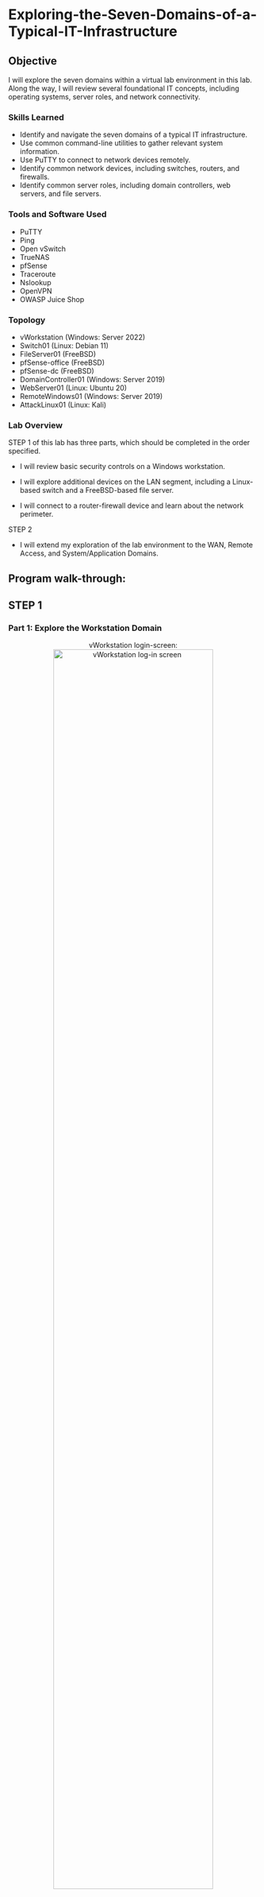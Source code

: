 # Exploring-the-Seven-Domains-of-a-Typical-IT-Infrastructure

## Objective
I will explore the seven domains within a virtual lab environment in this lab. Along the way, I will review several foundational IT concepts, including operating systems, server roles, and network connectivity.

### Skills Learned
- Identify and navigate the seven domains of a typical IT infrastructure.
- Use common command-line utilities to gather relevant system information.
- Use PuTTY to connect to network devices remotely.
- Identify common network devices, including switches, routers, and firewalls.
- Identify common server roles, including domain controllers, web servers, and file servers.

### Tools and Software Used
- PuTTY
- Ping
- Open vSwitch
- TrueNAS
- pfSense
- Traceroute
- Nslookup
- OpenVPN
- OWASP Juice Shop

### Topology
- vWorkstation (Windows: Server 2022)
- Switch01 (Linux: Debian 11)
- FileServer01 (FreeBSD)
- pfSense-office (FreeBSD)
- pfSense-dc (FreeBSD)
- DomainController01 (Windows: Server 2019)
- WebServer01 (Linux: Ubuntu 20)
- RemoteWindows01 (Windows: Server 2019)
- AttackLinux01 (Linux: Kali)

### Lab Overview
STEP 1 of this lab has three parts, which should be completed in the order specified.
 
- I will review basic security controls on a Windows workstation.

- I will explore additional devices on the LAN segment, including a Linux-based switch and a FreeBSD-based file server.

- I will connect to a router-firewall device and learn about the network perimeter.

STEP 2
- I will extend my exploration of the lab environment to the WAN, Remote Access, and System/Application Domains.



<h2>Program walk-through:</h2>

## STEP 1

### Part 1: Explore the Workstation Domain

<p align="center">
vWorkstation login-screen: <br/>
<img src="https://i.imgur.com/l9b0ELy.png" height="80%" width="80%" alt="vWorkstation log-in screen"/>
<br />
<br />
Your info page:  <br/>
<img src="https://i.imgur.com/mlIkCWv.png" height="80%" width="80%" alt="Your info page"/>
<br />
<br />
Sign-in Options Page: <br/>
<img src="https://i.imgur.com/eEEklYz.png" height="80%" width="80%" alt="Sign-in Options page"/>
<br />
<br />
Search for Windows Updates:  <br/>
<img src="https://i.imgur.com/d9JIS0p.png" height="80%" width="80%" alt="Search for Windows Updates"/>
<br />
<br />
Click view Policies Link:  <br/>
<img src="https://i.imgur.com/hOilG24.png" height="80%" width="80%" alt="click view policies link"/>
<br />
<br />
View Policies Link:  <br/>
<img src="https://i.imgur.com/mWawGyu.png" height="80%" width="80%" alt="view policies link"/>
<br />
<br />
Windows Security page:  <br/>
<img src="https://i.imgur.com/yoRfrgD.png" height="80%" width="80%" alt="windows security page"/>
  <br />
<br />
Virus & Threat Protection Page:  <br/>
<img src="https://i.imgur.com/V1ReOEh.png" height="80%" width="80%" alt="virus and threat protection page"/>
<br />
<br />
Double-click the Thunderbird icon:  <br/>
<img src="https://i.imgur.com/SErUM0x.png" height="80%" width="80%" alt="thunderbird icon"/>
  <br />
<br />
Inbox:  <br/>
<img src="https://i.imgur.com/LhKevAG.png" height="80%" width="80%" alt="Inbox"/>
<br />
<br />
Click on the first email:  <br/>
<img src="https://i.imgur.com/HRUpPqN.png" height="80%" width="80%" alt="first email"/>
  <br />
<br />
Second email:  <br/>
<img src="https://i.imgur.com/6FGH403.png" height="80%" width="80%" alt="second email"/>
<br />
<br />
Block Attachment message:  <br/>
<img src="https://i.imgur.com/WJhg5Jv.png" height="80%" width="80%" alt="block attachment message"/>
    <br />
<br />
File Explorer icon, Navigate to Network and then Employees Folder:  <br/>
<img src="https://i.imgur.com/M27BfaH.png" height="80%" width="80%" alt="block attachment message"/>
<br />
<br />
Successful connections to the Adodson user folder:  <br/>
<img src="https://i.imgur.com/iP5ntUB.png" height="80%" width="80%" alt="Adodson folder"/>
  <br />
<br />
Failed connection to another user folder:  <br/>
<img src="https://i.imgur.com/0EZV3nQ.png" height="80%" width="80%" alt="failed connection"/>
<br />
<br />
Click on Shared Folder:  <br/>
<img src="https://i.imgur.com/IJb48t9.png" height="80%" width="80%" alt="shared folder"/>
<br />
<br />
Sign Out Dodson Account:  <br/>
<img src="https://i.imgur.com/KdQC83E.png" height="80%" width="80%" alt="Sign out"/>
</p>
<br/>

### Part 2: Explore the LAN Domain

<p align="center">
Alice login-screen: <br/>
<img src="https://i.imgur.com/xrEumxs.png" height="80%" width="80%" alt="Alice log-in screen"/>
<br />
<br />
Command Prompt:  <br/>
<img src="https://i.imgur.com/oxcHsws.png" height="80%" width="80%" alt="Command Prompt"/>
<br />
<br />
Network Interfaces: <br/>
<img src="https://i.imgur.com/pzqsjco.png" height="80%" width="80%" alt="Network Interfaces"/>
<br />
<br />
ARP table:  <br/>
<img src="https://i.imgur.com/IHLhWeq.png" height="80%" width="80%" alt="ARP table"/>
<br />
<br />
Ping the pfSense-office device:  <br/>
<img src="https://i.imgur.com/iVDqbp9.png" height="80%" width="80%" alt="ping the pfSense office"/>
<br />
<br />
Ping the Switch01 device:  <br/>
<img src="https://i.imgur.com/4RxbmQh.png" height="80%" width="80%" alt="ping the Switch01"/>
<br />
<br />
Ping the FileServer01:  <br/>
<img src="https://i.imgur.com/OZlmZOQ.png" height="80%" width="80%" alt="ping the fileServer"/>
  <br />
<br />
vWorkstation updated ARP table and close the cmd:  <br/>
<img src="https://i.imgur.com/B47HQth.png" height="80%" width="80%" alt="ARP updated"/>
<br />
<br />
PuTTY configuration window and click open:  <br/>
<img src="https://i.imgur.com/800ezg0.png" height="80%" width="80%" alt="PuTTY"/>
  <br />
<br />
Log-in prompt by typing credentials for username and password:  <br/>
<img src="https://i.imgur.com/9gfIF71.png" height="80%" width="80%" alt="Log-in prompt"/>
<br />
<br />
 Network interfaces on Switch01:  <br/>
<img src="https://i.imgur.com/1xCXdOP.png" height="80%" width="80%" alt="Network interfaces on Switch01"/>
  <br />
<br />
Open vSwitch configuration database:  <br/>
<img src="https://i.imgur.com/C7seco5.png" height="80%" width="80%" alt="open vSwitch"/>
<br />
<br />
Open vSwitch forwarding table and then close PuTTY:  <br/>
<img src="https://i.imgur.com/trakQSd.png" height="80%" width="80%" alt="open vSwitch forwarding"/>
    <br />
<br />
</p>


### Part 3: Explore the LAN-to-WAN

<p align="center">
Click the Firefox icon and Firefox navigation bar: <br/>
<img src="https://i.imgur.com/ippc4T3.png" height="80%" width="80%" alt="Firefox navigation bar"/>
<br />
<br />
pfsense log-in screen:  <br/>
<img src="https://i.imgur.com/ILKUhUw.png" height="80%" width="80%" alt="pfsense log-in screen"/>
<br />
<br />
Firewall NAT: <br/>
<img src="https://i.imgur.com/1WnM123.png" height="80%" width="80%" alt="Firewall NAT"/>
<br />
<br />
Outbound NAT Settings:  <br/>
<img src="https://i.imgur.com/1imNhX2.png" height="80%" width="80%" alt="Outbound NAT Settings"/>
<br />
<br />
Firewall Rules:  <br/>
<img src="https://i.imgur.com/c56nXKv.png" height="80%" width="80%" alt="Firewall Rules"/>
<br />
<br />
LAN Rules:  <br/>
<img src="https://i.imgur.com/8ESnAf6.png" height="80%" width="80%" alt="LAN Rules"/>
<br />
<br />
System Routing:  <br/>
<img src="https://i.imgur.com/nhuMC89.png" height="80%" width="80%" alt="system routing"/>
  <br />
<br />
Static Routes:  <br/>
<img src="https://i.imgur.com/bhg34Ie.png" height="80%" width="80%" alt="Static Routes"/>
<br />
<br />
Open cmd and type tracert 172.30.0.5:  <br/>
<img src="https://i.imgur.com/v2PSAUn.png" height="80%" width="80%" alt="Traceroute results"/>
  <br />
<br />
Result of tracert to the pfsense-dc appliance:  <br/>
<img src="https://i.imgur.com/X8Gy08w.png" height="80%" width="80%" alt="result tracert"/>
<br />
<br />
Get back to the Firewall Virtual IPs:  <br/>
<img src="https://i.imgur.com/QMe9aJD.png" height="80%" width="80%" alt="Firewall virtual IPs"/>
  <br />
<br />
Port Forwarding rules for the web server:  <br/>
<img src="https://i.imgur.com/Iw0FW5t.png" height="80%" width="80%" alt="Port forwarding"/>
<br />
<br />
DMZ Rules:  <br/>
<img src="https://i.imgur.com/foVNI5v.png" height="80%" width="80%" alt="DMZ rules"/>
    <br />
<br />
</p>



## STEP 2
### Part 1: Explore the WAN Domain

<p align="center">
</p>

### Part 2: Explore the Remote Access Domain
<p align="center">

</p>


### Part 3: Explore the System/Application Domain
<p align="center">

</p>
